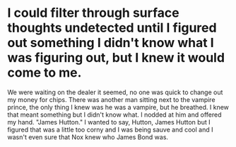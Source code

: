 #  I could filter through surface thoughts undetected until I figured out something I didn't know what I was figuring out, but I knew it would come to me.

We were waiting on the dealer it seemed, no one was quick to change out my money
for chips. There was another man sitting next to the vampire prince, the only
thing I knew was he was a vampire, but he breathed. I knew that meant something
but I didn't know what. I nodded at him and offered my hand. "James Hutton." I
wanted to say, Hutton, James Hutton but I figured that was a little too corny
and I was being sauve and cool and I wasn't even sure that Nox knew who James
Bond was.
<!--stackedit_data:
eyJoaXN0b3J5IjpbLTk3OTk0ODg0M119
-->